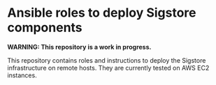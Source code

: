 # Ansible roles to deploy Sigstore components

**WARNING: This repository is a work in progress.**

This repository contains roles and instructions to deploy the Sigstore infrastructure on remote hosts.
They are currently tested on AWS EC2 instances.
